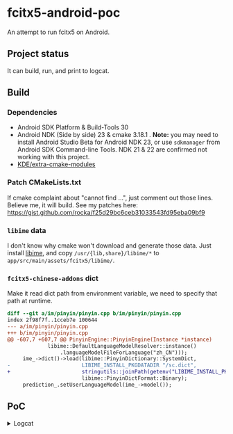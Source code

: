 # fcitx5-android-poc

An attempt to run fcitx5 on Android.

## Project status

It can build, run, and print to logcat.

## Build

### Dependencies

- Android SDK Platform & Build-Tools 30
- Android NDK (Side by side) 23 & cmake 3.18.1 . **Note:** you may need to install Android Studio Beta for Android NDK 23, or use `sdkmanager` from Android SDK Command-line Tools. NDK 21 & 22 are confirmed not working with this project.
- [KDE/extra-cmake-modules](https://github.com/KDE/extra-cmake-modules)

### Patch CMakeLists.txt

If cmake complaint about "cannot find ...", just comment out those lines. Believe me, it will build. See my patches here: https://gist.github.com/rocka/f25d29bc6ceb31033543fd95eba09bf9

### `libime` data

I don't know why cmake won't download and generate those data. Just install [libime](https://archlinux.org/packages/community/x86_64/libime/), and copy `/usr/{lib,share}/libime/*` to `app/src/main/assets/fcitx5/libime/`.

### `fcitx5-chinese-addons` dict

Make it read dict path from environment variable, we need to specify that path at runtime.

```diff
diff --git a/im/pinyin/pinyin.cpp b/im/pinyin/pinyin.cpp
index 2f98f7f..1cceb7e 100644
--- a/im/pinyin/pinyin.cpp
+++ b/im/pinyin/pinyin.cpp
@@ -607,7 +607,7 @@ PinyinEngine::PinyinEngine(Instance *instance)
             libime::DefaultLanguageModelResolver::instance()
                 .languageModelFileForLanguage("zh_CN")));
     ime_->dict()->load(libime::PinyinDictionary::SystemDict,
-                       LIBIME_INSTALL_PKGDATADIR "/sc.dict",
+                       stringutils::joinPath(getenv("LIBIME_INSTALL_PKGDATADIR"), "sc.dict").c_str(),
                        libime::PinyinDictFormat::Binary);
     prediction_.setUserLanguageModel(ime_->model());
```

## PoC

<details>
<summary>Logcat</summary>

```
D/fcitx5: I2021-06-18 01:51:35.589931 instance.cpp:1371] Override Enabled Addons: {}
D/fcitx5: I2021-06-18 01:51:35.591062 instance.cpp:1372] Override Disabled Addons: {}
D/fcitx5: I2021-06-18 01:51:35.694648 addonmanager.cpp:189] Loaded addon unicode
D/fcitx5: I
D/fcitx5: 2021-06-18 01:51:35.759008 addonmanager.cpp
D/fcitx5: :189]
D/fcitx5: Loaded addon
D/fcitx5: quickphrase
D/fcitx5: I
D/fcitx5: 2021-06-18 01:51:35.760476
D/fcitx5:  addonmanager.cpp:
D/fcitx5: 189
D/fcitx5: ] Loaded addon
D/fcitx5: imselector
D/fcitx5: I
D/fcitx5: 2021-06-18 01:51:35.761195 addonmanager.cpp:
D/fcitx5: 189] Loaded addon
D/fcitx5: androidfrontend
D/fcitx5: I
D/fcitx5: 2021-06-18 01:51:35.771192
D/fcitx5: addonmanager.cpp:
D/fcitx5: 189] Loaded addon pinyinhelper
D/fcitx5: I
D/fcitx5: 2021-06-18 01:51:35.802934 inputmethodmanager.cpp:117]
D/fcitx5: No valid input method group in configuration. Building a default one
D/fcitx5: I
W/Thread-2: type=1400 audit(0.0:7095): avc: denied { read } for name="uuid" dev="proc" ino=3312169 scontext=u:r:untrusted_app:s0:c512,c768 tcontext=u:object_r:proc:s0 tclass=file permissive=0
D/fcitx5: 2021-06-18 01:51:35.803237 instance.cpp:730] Items in Default: [
D/fcitx5: InputMethodGroupItem(keyboard-us,layout=
D/fcitx5: )]
D/fcitx5: I2021-06-18 01:51:35.803302
D/fcitx5: instance.cpp:735
D/fcitx5: ] Generated groups: [
D/fcitx5: Default]
D/fcitx5: E2021-06-18 01:51:35.803472
D/fcitx5:  instance.cpp:
D/fcitx5: 1381]
D/fcitx5: Couldn't find keyboard-us
D/fcitx5: I
D/fcitx5: 2021-06-18 01:51:35.836580
D/fcitx5:  addonmanager.cpp:
D/fcitx5: 189]
D/fcitx5: Loaded addon punctuation
D/fcitx5: E
D/fcitx5: 2021-06-18 01:51:36.186692
D/fcitx5:
D/fcitx5: pinyin.cpp
D/fcitx5: :
D/fcitx5: 647
D/fcitx5: ]
D/fcitx5: Failed to load pinyin history:
D/fcitx5: io fail: unspecified iostream_category error
D/fcitx5: I
D/fcitx5: 2021-06-18 01:51:36.278367
D/fcitx5:
D/fcitx5: addonmanager.cpp
D/fcitx5: :
D/fcitx5: 189
D/fcitx5: ]
D/fcitx5: Loaded addon
D/fcitx5: pinyin
D/fcitx5: I
D/fcitx5: 2021-06-18 01:51:36.286320
D/fcitx5:
D/fcitx5: addonmanager.cpp
D/fcitx5: :
D/fcitx5: 189
D/fcitx5: ]
D/fcitx5: Loaded addon
D/fcitx5: cloudpinyin
D/fcitx5: I
D/fcitx5: 2021-06-18 01:51:36.629716
D/fcitx5:
D/fcitx5: addonmanager.cpp
D/fcitx5: :
D/fcitx5: 189
D/fcitx5: ]
D/fcitx5: Loaded addon
D/fcitx5: spell
D/fcitx5: I
D/fcitx5: 2021-06-18 01:51:38.695823
D/fcitx5:
D/fcitx5: androidfrontend.cpp
D/fcitx5: :
D/fcitx5: 82
D/fcitx5: ]
D/fcitx5: KeyEvent key: n isRelease: 0 accepted: 1
D/fcitx5: I
D/fcitx5: 2021-06-18 01:51:38.720392
D/fcitx5:
D/fcitx5: androidfrontend.cpp
D/fcitx5: :
D/fcitx5: 82
D/fcitx5: ]
D/fcitx5: KeyEvent key: i isRelease: 0 accepted: 1
D/fcitx5: I
D/fcitx5: 2021-06-18 01:51:38.767483
D/fcitx5:
D/fcitx5: androidfrontend.cpp
D/fcitx5: :
D/fcitx5: 82
D/fcitx5: ]
D/fcitx5: KeyEvent key: h isRelease: 0 accepted: 1
D/fcitx5: I
D/fcitx5: 2021-06-18 01:51:38.791318
D/fcitx5:
D/fcitx5: androidfrontend.cpp
D/fcitx5: :
D/fcitx5: 82
D/fcitx5: ]
D/fcitx5: KeyEvent key: a isRelease: 0 accepted: 1
D/fcitx5: I
D/fcitx5: 2021-06-18 01:51:38.805876
D/fcitx5:
D/fcitx5: androidfrontend.cpp
D/fcitx5: :
D/fcitx5: 82
D/fcitx5: ]
D/fcitx5: KeyEvent key: o isRelease: 0 accepted: 1
D/androidfrontend: 108 candidates
D/Candidate: (108)你好,你,尼,泥,妮,逆,腻,拟,呢,倪,妳,溺,👋,祢,匿,霓,昵,睨,怩,猊,擬,膩,鲵,旎,坭,伲,铌,輗,袮,貎,儗,麑,抳,柅,暱,埿,禰,惄,薿,孨,聻,蜺,苨,迡,檷,嫟,眤,籾,秜,縌,腝,馜,鯢,氼,狔,孴,婗,痆,懝,胒,隬,棿,齯,晲,淣,㘈,掜,抐,愵,屰,屔,嬺,堄,儞,聣,伱,䵒,䵑,䦵,䝚,臡,䛏,䘽,蚭,蛪,䘦,䘌,觬,誽,譺,䕥,跜,䁥,㹸,㵫,郳,鈮,鑈,㲻,㮏,㪒,㩘,鯓,㦐,㥾,㠜,㞾,𣲷
D/androidfrontend: select candidate #42
D/androidfrontend: 90 candidates
D/Candidate: (90)好,号,浩,豪,耗,毫,郝,昊,嚎,皓,號,蒿,灏,蚝,壕,镐,濠,嗥,哈,薅,貉,颢,晧,皞,暠,蠔,灝,滈,淏,呺,恏,鎬,鄗,皜,顥,澔,秏,嚆,譹,暤,諕,竓,哠,籇,藃,茠,傐,儫,椃,䪽,䧫,㘪,嘷,噑,䧚,虠,㙱,薧,峼,䝥,悎,薃,昦,㚪,聕,䝞,暭,曍,鰝,毜,㝀,㞻,䚽,䒵,㬶,㠙,皥,㬔,獆,獋,獔,皡,㩝,䯫,蛤,虾,铪,奤,鉿,丷
D/androidfrontend: select candidate #42
D/fcitx5: I
D/fcitx5: 2021-06-18 01:51:40.252333
D/fcitx5:
D/fcitx5: androidfrontend.cpp
D/fcitx5: :
D/fcitx5: 29
D/fcitx5: ]
D/fcitx5: Commit:
D/fcitx5: 苨哠
D/Commit: commitString: 苨哠
D/Candidate: (0)
```
</details>

